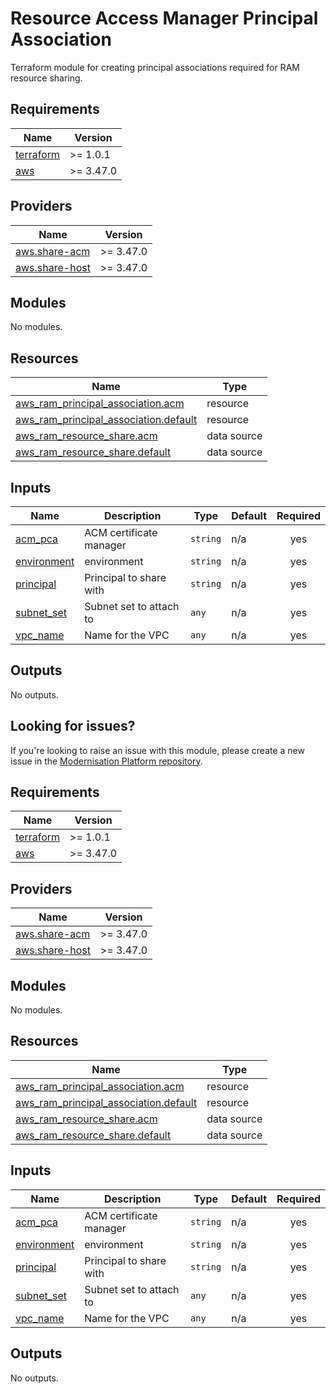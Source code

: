 # Resource Access Manager Principal Association

Terraform module for creating principal associations required for RAM resource sharing.

<!--- BEGIN_TF_DOCS --->
## Requirements

| Name | Version |
|------|---------|
| <a name="requirement_terraform"></a> [terraform](#requirement\_terraform) | >= 1.0.1 |
| <a name="requirement_aws"></a> [aws](#requirement\_aws) | >= 3.47.0 |

## Providers

| Name | Version |
|------|---------|
| <a name="provider_aws.share-acm"></a> [aws.share-acm](#provider\_aws.share-acm) | >= 3.47.0 |
| <a name="provider_aws.share-host"></a> [aws.share-host](#provider\_aws.share-host) | >= 3.47.0 |

## Modules

No modules.

## Resources

| Name | Type |
|------|------|
| [aws_ram_principal_association.acm](https://registry.terraform.io/providers/hashicorp/aws/latest/docs/resources/ram_principal_association) | resource |
| [aws_ram_principal_association.default](https://registry.terraform.io/providers/hashicorp/aws/latest/docs/resources/ram_principal_association) | resource |
| [aws_ram_resource_share.acm](https://registry.terraform.io/providers/hashicorp/aws/latest/docs/data-sources/ram_resource_share) | data source |
| [aws_ram_resource_share.default](https://registry.terraform.io/providers/hashicorp/aws/latest/docs/data-sources/ram_resource_share) | data source |

## Inputs

| Name | Description | Type | Default | Required |
|------|-------------|------|---------|:--------:|
| <a name="input_acm_pca"></a> [acm\_pca](#input\_acm\_pca) | ACM certificate manager | `string` | n/a | yes |
| <a name="input_environment"></a> [environment](#input\_environment) | environment | `string` | n/a | yes |
| <a name="input_principal"></a> [principal](#input\_principal) | Principal to share with | `string` | n/a | yes |
| <a name="input_subnet_set"></a> [subnet\_set](#input\_subnet\_set) | Subnet set to attach to | `any` | n/a | yes |
| <a name="input_vpc_name"></a> [vpc\_name](#input\_vpc\_name) | Name for the VPC | `any` | n/a | yes |

## Outputs

No outputs.

<!--- END_TF_DOCS --->

## Looking for issues?
If you're looking to raise an issue with this module, please create a new issue in the [Modernisation Platform repository](https://github.com/ministryofjustice/modernisation-platform/issues).

<!-- BEGIN_TF_DOCS -->
## Requirements

| Name | Version |
|------|---------|
| <a name="requirement_terraform"></a> [terraform](#requirement\_terraform) | >= 1.0.1 |
| <a name="requirement_aws"></a> [aws](#requirement\_aws) | >= 3.47.0 |

## Providers

| Name | Version |
|------|---------|
| <a name="provider_aws.share-acm"></a> [aws.share-acm](#provider\_aws.share-acm) | >= 3.47.0 |
| <a name="provider_aws.share-host"></a> [aws.share-host](#provider\_aws.share-host) | >= 3.47.0 |

## Modules

No modules.

## Resources

| Name | Type |
|------|------|
| [aws_ram_principal_association.acm](https://registry.terraform.io/providers/hashicorp/aws/latest/docs/resources/ram_principal_association) | resource |
| [aws_ram_principal_association.default](https://registry.terraform.io/providers/hashicorp/aws/latest/docs/resources/ram_principal_association) | resource |
| [aws_ram_resource_share.acm](https://registry.terraform.io/providers/hashicorp/aws/latest/docs/data-sources/ram_resource_share) | data source |
| [aws_ram_resource_share.default](https://registry.terraform.io/providers/hashicorp/aws/latest/docs/data-sources/ram_resource_share) | data source |

## Inputs

| Name | Description | Type | Default | Required |
|------|-------------|------|---------|:--------:|
| <a name="input_acm_pca"></a> [acm\_pca](#input\_acm\_pca) | ACM certificate manager | `string` | n/a | yes |
| <a name="input_environment"></a> [environment](#input\_environment) | environment | `string` | n/a | yes |
| <a name="input_principal"></a> [principal](#input\_principal) | Principal to share with | `string` | n/a | yes |
| <a name="input_subnet_set"></a> [subnet\_set](#input\_subnet\_set) | Subnet set to attach to | `any` | n/a | yes |
| <a name="input_vpc_name"></a> [vpc\_name](#input\_vpc\_name) | Name for the VPC | `any` | n/a | yes |

## Outputs

No outputs.
<!-- END_TF_DOCS -->